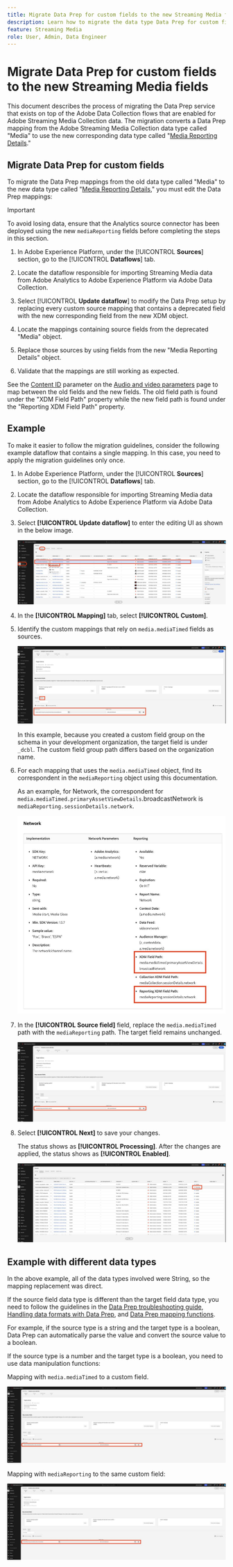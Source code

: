 ```yaml
---
title: Migrate Data Prep for custom fields to the new Streaming Media fields
description: Learn how to migrate the data type Data Prep for custom fields to the new Streaming Media fields
feature: Streaming Media
role: User, Admin, Data Engineer
---
```

# Migrate Data Prep for custom fields to the new Streaming Media fields

This document describes the process of migrating the Data Prep service that exists on top of the Adobe Data Collection flows that are enabled for Adobe Streaming Media Collection data. The migration converts a Data Prep mapping from the Adobe Streaming Media Collection data type called "Media" to use the new corresponding data type called "[Media Reporting Details](https://experienceleague.adobe.com/en/docs/experience-platform/xdm/data-types/media-reporting-details)."

## Migrate Data Prep for custom fields

To migrate the Data Prep mappings from the old data type called "Media" to the new data type called "[Media Reporting Details](https://experienceleague.adobe.com/en/docs/experience-platform/xdm/data-types/media-reporting-details)," you must edit the Data Prep mappings:

>[!IMPORTANT]
>
>To avoid losing data, ensure that the Analytics source connector has been deployed using the new `mediaReporting` fields before completing the steps in this section. 

1. In Adobe Experience Platform, under the [!UICONTROL **Sources**] section, go to the [!UICONTROL **Dataflows**] tab.

1. Locate the dataflow responsible for importing Streaming Media data from Adobe Analytics to Adobe Experience Platform via Adobe Data Collection. 

1. Select [!UICONTROL **Update dataflow**] to modify the Data Prep setup by replacing every custom source mapping that contains a deprecated field with the new corresponding field from the new XDM object.

1. Locate the mappings containing source fields from the deprecated "Media" object.

1. Replace those sources by using fields from the new "Media Reporting Details" object.

1. Validate that the mappings are still working as expected.

See the [Content ID](https://experienceleague.adobe.com/en/docs/media-analytics/using/implementation/variables/audio-video-parameters#content-id) parameter on the [Audio and video parameters](https://experienceleague.adobe.com/en/docs/media-analytics/using/implementation/variables/audio-video-parameters) page to map between the old fields and the new fields. The old field path is found under the "XDM Field Path" property while the new field path is found under the "Reporting XDM Field Path" property.

## Example

To make it easier to follow the migration guidelines, consider the following example dataflow that contains a single mapping. In this case, you need to apply the migration guidelines only once.

1. In Adobe Experience Platform, under the [!UICONTROL **Sources**] section, go to the [!UICONTROL **Dataflows**] tab. 

1. Locate the dataflow responsible for importing Streaming Media data from Adobe Analytics to Adobe Experience Platform via Adobe Data Collection. 

1. Select **[!UICONTROL Update dataflow]** to enter the editing UI as shown in the below image.

   ![AEP dataflow](assets/aep-dataflow.jpeg)

1. In the **[!UICONTROL Mapping]** tab, select **[!UICONTROL Custom]**.

1. Identify the custom mappings that rely on `media.mediaTimed` fields as sources.

   ![AEP dataflow continued](assets/aep-dataflow2.jpeg)

   In this example, because you created a custom field group on the schema in your development organization, the target field is under `_dcbl`. The custom field group path differs based on the organization name.

1. For each mapping that uses the `media.mediaTimed` object, find its correspondent in the `mediaReporting` object using this documentation. 

   As an example, for Network, the correspondent for `media.mediaTimed.primaryAssetViewDetails`.broadcastNetwork is `mediaReporting.sessionDetails.network`.

   ![Updated XDM field path](assets/xdm-field-path-old-and-new.jpeg)

1. In the **[!UICONTROL Source field]** field, replace the `media.mediaTimed` path with the `mediaReporting` path. The target field remains unchanged.

   ![AEP dataflow continued](assets/aep-dataflow3.jpeg)

1. Select **[!UICONTROL Next]** to save your changes.

   The status shows as **[!UICONTROL Processing]**. After the changes are applied, the status shows as **[!UICONTROL Enabled]**. 

   ![AEP dataflow continued](assets/aep-dataflow5.jpeg)

## Example with different data types

In the above example, all of the data types involved were String, so the mapping replacement was direct.

If the source field data type is different than the target field data type, you need to follow the guidelines in the [Data Prep troubleshooting guide](https://experienceleague.adobe.com/en/docs/experience-platform/data-prep/troubleshooting-guide), [Handling data formats with Data Prep](https://experienceleague.adobe.com/en/docs/experience-platform/data-prep/data-handling), and [Data Prep mapping functions](https://experienceleague.adobe.com/en/docs/experience-platform/data-prep/data-handling).

For example, if the source type is a string and the target type is a boolean, Data Prep can automatically parse the value and convert the source value to a boolean. 

If the source type is a number and the target type is a boolean, you need to use data manipulation functions:

Mapping with `media.mediaTimed` to a custom field.

![AEP dataflow continued](assets/aep-dataflow6.jpeg)

Mapping with `mediaReporting` to the same custom field:

![AEP dataflow continued](assets/aep-dataflow7.jpeg)


